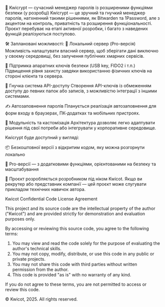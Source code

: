 🔐 Kwicrypt — сучасний менеджер паролів із розширеними функціями безпеки (у розробці)
Kwicrypt — це зручний та гнучкий менеджер паролів, натхненний такими рішеннями, як Bitwarden та 1Password, але з акцентом на контроль, приватність та розширення функціональності.
Проєкт перебуває на етапі активної розробки, і багато з наведених функцій реалізуються поступово.

🛠️ Заплановані можливості:
🔧 Локальний сервер (Pro-версія)
Можливість налаштувати власний сервер, щоб зберігати дані виключно у своєму середовищі, без залучення публічних хмарних сервісів.

🔐 Підтримка апаратних ключів безпеки (USB key, FIDO2 і т.п.)
Підвищення рівня захисту завдяки використанню фізичних ключів на стороні клієнта та сервера.

🔑 Гнучка система API-доступу
Створення API-ключів із обмеженням доступу до певних папок або записів, з можливістю інтеграції з іншими системами.

✍️ Автозаповнення паролів
Планується реалізація автозаповнення для форм входу в браузерах, ПК-додатках та мобільних пристроях.

🧩 Модульність та кастомізація
Архітектура дозволяє легко адаптувати рішення під свої потреби або інтегрувати у корпоративне середовище.

Kwicrypt буде доступний у вигляді:

📦 Безкоштовної версії з відкритим кодом, яку можна розгорнути локально

🚀 Pro-версії — з додатковими функціями, орієнтованими на безпеку та масштабування

🔨 Проєкт розробляється розробником під ніком Kwicot. Якщо ви рекрутер або представник компанії — цей проєкт може слугувати прикладом технічних навичок автора.

Kwicot Confidential Code License Agreement

This project and its source code are the intellectual property of the author ("Kwicot") and are provided strictly for demonstration and evaluation purposes only.

By accessing or reviewing this source code, you agree to the following terms:

1. You may view and read the code solely for the purpose of evaluating the author's technical skills.
2. You may not copy, modify, distribute, or use this code in any public or private projects.
3. You may not share this code with third parties without written permission from the author.
4. This code is provided "as is" with no warranty of any kind.

If you do not agree to these terms, you are not permitted to access or review this code.

© Kwicot, 2025. All rights reserved.